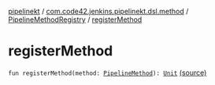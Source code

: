 [pipelinekt](../../index.md) / [com.code42.jenkins.pipelinekt.dsl.method](../index.md) / [PipelineMethodRegistry](index.md) / [registerMethod](./register-method.md)

# registerMethod

`fun registerMethod(method: `[`PipelineMethod`](../../com.code42.jenkins.pipelinekt.core.method/-pipeline-method/index.md)`): `[`Unit`](https://kotlinlang.org/api/latest/jvm/stdlib/kotlin/-unit/index.html) [(source)](https://github.com/code42/pipelinekt/tree/master/dsl/src/main/kotlin/com/code42/jenkins/pipelinekt/dsl/method/PipelineMethodRegistry.kt#L26)